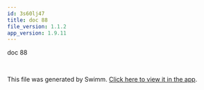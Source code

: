```yaml
---
id: 3s60lj47
title: doc 88
file_version: 1.1.2
app_version: 1.9.11
---
```


doc 88

<br/>

This file was generated by Swimm. [Click here to view it in the app](https://swimm-web-app.web.app/repos/Z2l0aHViJTNBJTNBTm9hUmVwbyUzQSUzQU5vYW96ZXI=/docs/3s60lj47).
